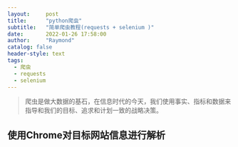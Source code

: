 ```yaml
---
layout:     post
title:      "python爬虫"
subtitle:   "简单爬虫教程(requests + selenium )"
date:       2022-01-26 17:58:00
author:     "Raymond"
catalog: false
header-style: text
tags:
  - 爬虫
  - requests
  - selenium
---
```

> 爬虫是做大数据的基石，在信息时代的今天，我们使用事实、指标和数据来指导和我们的目标、追求和计划一致的战略决策。


## 使用Chrome对目标网站信息进行解析

![]()